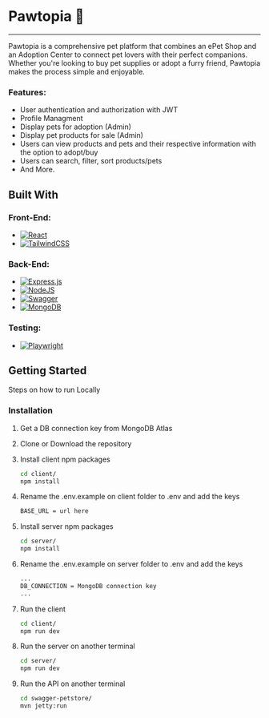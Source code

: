 # Pawtopia 🐾 
<hr>
Pawtopia is a comprehensive pet platform that combines an ePet Shop and an Adoption Center to connect pet lovers with their perfect companions. Whether you're looking to buy pet supplies or adopt a furry friend, Pawtopia makes the process simple and enjoyable.

### Features:
* User authentication and authorization with JWT 
* Profile Managment
* Display pets for adoption (Admin)
* Display pet products for sale (Admin)
* Users can view products and pets and their respective information with the option to adopt/buy
* Users can search, filter, sort products/pets
* And More.



## Built With

### Front-End:

* [![React][React.js]][React-url]
* [![TailwindCSS][tailwind]][tailwind-url]

### Back-End:
* [![Express.js][expressJS]][express-url]
* [![NodeJS][nodejs]][nodejs-url]
* [![Swagger][swagger]][swagger-url]
* [![MongoDB][mongodb]][mongodb-url]

### Testing:
* [![Playwright][playwright]][playwright-url]


## Getting Started

Steps on how to run Locally

### Installation
1. Get a DB connection key from MongoDB Atlas
2. Clone or Download the repository
3. Install client npm packages
   ```sh
   cd client/
   npm install
   ```
5. Rename the .env.example on client folder to .env and add the keys
    ```sh
    BASE_URL = url here
    ```

6. Install server npm packages
   ```sh
   cd server/
   npm install
   ```
7. Rename the .env.example on server folder to .env and add the keys
   ```sh
   ...
   DB_CONNECTION = MongoDB connection key
   ...
   ```
8. Run the client 
    ```sh
    cd client/
    npm run dev
    ```
9. Run the server on another terminal
    ```sh
    cd server/
    npm run dev
    ```
10. Run the API on another terminal
    ```sh
    cd swagger-petstore/
    mvn jetty:run
    ```
    

[React.js]: https://img.shields.io/badge/React-20232A?style=for-the-badge&logo=react&logoColor=61DAFB
[React-url]: https://reactjs.org/

[tailwind]:https://img.shields.io/badge/tailwindcss-%2338B2AC.svg?style=for-the-badge&logo=tailwind-css&logoColor=white
[tailwind-url]:https://tailwindcss.com/


[expressJS]: https://img.shields.io/badge/express.js-%23404d59.svg?style=for-the-badge&logo=express&logoColor=%2361DAFB
[express-url]: https://expressjs.com/

[mongodb]: https://img.shields.io/badge/MongoDB-%234ea94b.svg?style=for-the-badge&logo=mongodb&logoColor=white
[mongodb-url]: https://www.mongodb.com/

[nodejs]:https://img.shields.io/badge/node.js-6DA55F?style=for-the-badge&logo=node.js&logoColor=white
[nodejs-url]:https://nodejs.org/en

[swagger]:https://img.shields.io/badge/-Swagger-%23Clojure?style=for-the-badge&logo=swagger&logoColor=white
[swagger-url]:https://petstore3.swagger.io/

[playwright]:https://img.shields.io/badge/-playwright-%232EAD33?style=for-the-badge&logo=playwright&logoColor=white
[playwright-url]: https://playwright.dev/